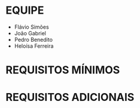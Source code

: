 # EQUIPE
- Flávio Simões
- João Gabriel
- Pedro Benedito
- Heloísa Ferreira

# REQUISITOS MÍNIMOS

# REQUISITOS ADICIONAIS
